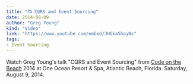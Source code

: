 ```yaml
---
title: "📺 CQRS and Event Sourcing"
date: 2014-08-09
author: "Greg Young"
kind: "Video"
link: "https://www.youtube.com/embed/JHGkaShoyNs"
tags:
- Event Sourcing
---
```


Watch Greg Young's talk "CQRS and Event Sourcing" from [Code on the Beach](https://www.codeonthebeach.com) 2014 at One Ocean Resort & Spa, Atlantic Beach, Florida. Saturday, August 9, 2014. 

<!-- more -->

<YouTube id="JHGkaShoyNs"></YouTube>

